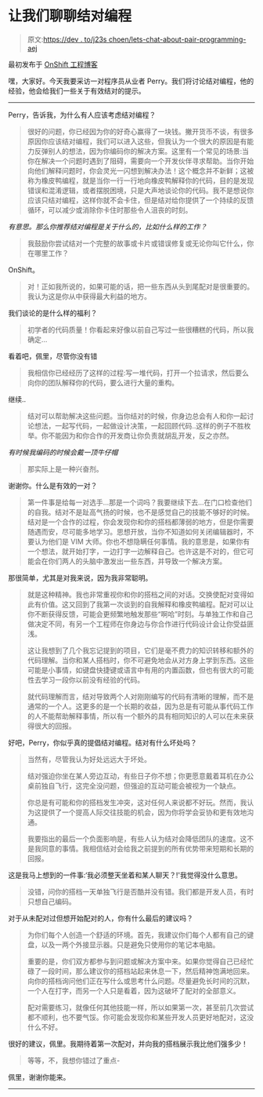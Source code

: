 # 让我们聊聊结对编程

> 原文:[https://dev . to/j23s choen/lets-chat-about-pair-programming-aej](https://dev.to/j23schoen/lets-chat-about-pair-programming-aej)

最初发布于 [OnShift 工程博客](http://engineering.onshift.com/pair-programming-with-perry/)

嘿，大家好。今天我要采访一对程序员从业者 Perry。我们将讨论结对编程，他的经验，他会给我们一些关于有效结对的提示。

* * *

Perry，告诉我，为什么有人应该考虑结对编程？

> 很好的问题，你已经因为你的好奇心赢得了一块钱。撇开货币不谈，有很多原因你应该结对编程，我们可以进入这些，但我认为一个很大的原因是有能力反弹别人的想法，因为你编码你的解决方案。这里有一个常见的场景:当你在解决一个问题时遇到了阻碍，需要向一个开发伙伴寻求帮助。当你开始向他们解释问题时，你会灵光一闪想到解决办法！这个概念并不新鲜；这被称为橡皮鸭编程，就是当你一行一行地向橡皮鸭解释你的代码，目的是发现错误和混淆逻辑，或者摆脱困境，只是大声地谈论你的代码。我不是想说你应该只结对编程，这样你就不会卡住，但是结对给你提供了一个持续的反馈循环，可以减少或消除你卡住时那些令人沮丧的时刻。

*有意思。那么你推荐结对编程是关于什么的，比如什么样的工作？*

> 我鼓励你尝试结对一个完整的故事或卡片或错误修复或无论你叫它什么，你在哪里工作？

OnShift。

> 对！正如我所说的，如果可能的话，把一些东西从头到尾配对是很重要的。我认为这是你从中获得最大利益的地方。

我们谈论的是什么样的福利？

> 初学者的代码质量！你看起来好像以前自己写过一些很糟糕的代码，所以我确定...

看着吧，佩里，尽管你没有错

> 我相信你已经经历了这样的过程:写一堆代码，打开一个拉请求，然后要么向你的团队解释你的代码，要么进行大量的重构。

继续..

> 结对可以帮助解决这些问题。当你结对的时候，你身边总会有人和你一起讨论想法，一起写代码，一起做设计决策，一起回顾代码..这样的例子不胜枚举。你不能因为和你合作的开发商让你负责就胡乱开发，反之亦然。

*有时候我编码的时候会戴一顶牛仔帽*

> 那实际上是一种兴奋剂。

谢谢你。什么是有效的一对？

> 第一件事是给每一对选手...那是一个词吗？我要继续下去...在门口检查他们的自我。结对不是趾高气扬的时候，也不是感觉自己的技能不够好的时候。结对是一个合作的过程，你会发现你和你的搭档都薄弱的地方，但是你需要随遇而安，尽可能多地学习。思想开放，当你不知道如何关闭编辑器时，不要认为他们是 VIM 大师。你也不想隐瞒任何事情。我的意思是，如果你有一个想法，就开始打字，一边打字一边解释自己。也许这是不对的，但它可能会在你们两人的头脑中激发出一些东西，并导致一个解决方案。

那很简单，尤其是对我来说，因为我非常聪明。

> 就是这种精神。我也非常重视你和你的搭档之间的对话。交换使配对变得如此有价值。这又回到了我第一次谈到的自我解释和橡皮鸭编程。配对可以让你不断获得反馈，可能会更频繁地触发那些“啊哈”时刻。与单独工作和自己做决定不同，有另一个工程师在你身边与你合作进行代码设计会让你受益匪浅。
> 
> 这让我想到了几个我忘记提到的项目，它们是毫不费力的知识转移和额外的代码理解。当你和某人搭档时，你不可避免地会从对方身上学到东西。这些可能是小事情，如键盘快捷键或语言中有用的内置函数，但也有很大的可能性去学习一段你以前没有经验的代码。
> 
> 就代码理解而言，结对导致两个人对刚刚编写的代码有清晰的理解，而不是通常的一个人。这更多的是一个长期的收益，因为总是有可能从事代码工作的人不能帮助解释事情，所以有一个额外的具有相同知识的人可以在未来获得很大的回报。

好吧，Perry，你似乎真的提倡结对编程。结对有什么坏处吗？

> 当然有，尽管我认为好处远远大于坏处。
> 
> 结对强迫你坐在某人旁边互动，有些日子你不想；你更愿意戴着耳机在办公桌前独自飞行，这完全没问题，但强迫的互动可能会被视为一个缺点。
> 
> 你总是有可能和你的搭档发生冲突，这对任何人来说都不好玩。然而，我认为这提供了一个提高人际交往技能的机会，因为你将学会妥协和更有效地沟通。
> 
> 我要指出的最后一个负面影响是，有些人认为结对会降低团队的速度。这不是我同意的事情。我相信结对会给我之前提到的所有优势带来短期和长期的回报。

这是我马上想到的一件事:‘我必须整天坐着和某人聊天？!'我觉得没什么意思。

> 没错，问你的搭档一天单独飞行是否酷并没有错。我们都是开发人员，有时只想自己编码。

对于从未配对过但想开始配对的人，你有什么最后的建议吗？

> 为你们每个人创造一个舒适的环境。首先，我建议你们每个人都有自己的键盘，以及一两个外接显示器。只是避免只使用你的笔记本电脑。
> 
> 重要的是，你们双方都参与到问题或解决方案中来。如果你觉得自己已经忙碌了一段时间，那么建议你的搭档站起来休息一下，然后精神饱满地回来。向你的搭档询问他们正在写什么或思考什么问题。尽量避免长时间的沉默，一个人在打字，而另一个人只是看着，因为这破坏了配对的全部意义。
> 
> 配对需要练习，就像任何其他技能一样，所以如果第一次，甚至前几次尝试都不顺利，也不要气馁。你可能会发现你和某些开发人员更好地配对，这没什么不好。

很好的建议，佩里。我期待着第一次配对，并向我的搭档展示我比他们强多少！

> 等等，不，我想你错过了重点-

佩里，谢谢你能来。

* * *